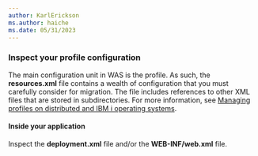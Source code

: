 ```yaml
---
author: KarlErickson
ms.author: haiche
ms.date: 05/31/2023
---
```


### Inspect your profile configuration

The main configuration unit in WAS is the profile. As such, the **resources.xml** file contains a wealth of configuration that you must carefully consider for migration. The file includes references to other XML files that are stored in subdirectories. For more information, see [Managing profiles on distributed and IBM i operating systems](https://www.ibm.com/docs/was-nd/9.0.5?topic=environment-managing-profiles-distributed-i-operating-systems).

#### Inside your application

Inspect the **deployment.xml** file and/or the **WEB-INF/web.xml** file.
